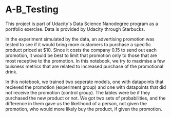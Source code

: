 # A-B_Testing
This project is part of Udacity's Data Science Nanodegree program as a portfolio exercise.
Data is provided by Udacity through Starbucks.

In the experiment simulated by the data, an advertising promotion was tested to see if it would bring more customers to
purchase a specific product priced at $10. Since it costs the company 0.15 to send out each promotion, it would be best to
limit that promotion only to those that are most receptive to the promotion.
In this notebook, we try to maximise a few buisness metrics that are related to increased purchase of the promotional drink.

In this notebook, we  trained two seperate models, one with datapoints that recieved the promotion (experiment group) and one with datapoints that did not receive the promotion (control group). The lables were be if they purchased the new product or not.
We got two sets of probabilities, and the difference in them gave us the likelihood of a person, not given the promotion, 
who would more likely buy the product, if given the promotion.
